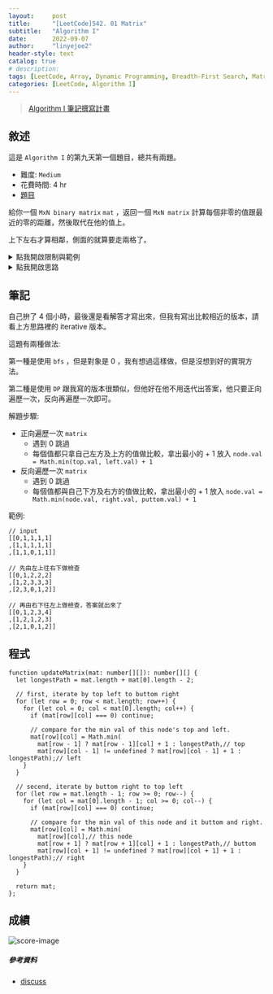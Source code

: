 ```yaml
---
layout:     post
title:      "[LeetCode]542. 01 Matrix"
subtitle:   "Algorithm I"
date:       2022-09-07
author:     "linyejoe2"
header-style: text
catalog: true
# description: 
tags: [LeetCode, Array, Dynamic Programming, Breadth-First Search, Matrix]
categories: [LeetCode, Algorithm I]
---
```


>[Algorithm I 筆記撰寫計畫](/2022/06/14/leetcode/Algorithm/Algorithm%20I/Starting-write-Algorithm-I-Note/)

## 敘述

這是 `Algorithm I` 的第九天第一個題目，總共有兩題。

+ 難度: `Medium`
+ 花費時間: 4 hr
+ [題目](https://leetcode.com/problems/01-matrix/)

給你一個 `MxN binary matrix` `mat` ，返回一個 `MxN matrix` 計算每個非零的值跟最近的零的距離，然後取代在他的值上。

上下左右才算相鄰，側面的就算要走兩格了。

<!--more-->

<details><summary>點我開啟限制與範例</summary>

**限制:**

-   `m == mat.length`
-   `n == mat[i].length`
-   `1 <= m, n <= 104`
-   `1 <= m * n <= 104`
-   `mat[i][j]` is either `0` or `1`.
-   There is at least one `0` in `mat`.

**Example 1:**

![example-image-1](https://assets.leetcode.com/uploads/2021/04/24/01-1-grid.jpg)

```=
Input: mat = [[0,0,0],[0,1,0],[0,0,0]]
Output: [[0,0,0],[0,1,0],[0,0,0]]
```

**Example 2:**

![example-image-2](https://assets.leetcode.com/uploads/2021/04/24/01-2-grid.jpg)

```=
Input: mat = [[0,0,0],[0,1,0],[1,1,1]]
Output: [[0,0,0],[0,1,0],[1,2,1]]
```

</details>

<details><summary>點我開啟思路</summary>

<p class="text-h2"> 思路 </p>

===============下面的 iterative 方法宣告失敗==============

此方法最終會失敗是因為運算時間過久 `time out`

1. 最大有可能有多少數字就運算幾次 (m + n -2)
2. 遍歷矩陣
3. 遇到 1 就進入 search 函式
4. 重複做到完，就完成了

search 函式

1. 找這個 node 的鄰居(上下左右)，全部塞進一個陣列裡
2. 比較這個陣列，找出最小值 + 1 放回節點

`matrix` 會一直被迭代，越來越趨近於答案，如下範例

```TS
// 原 input
[[1,1,1]
,[1,1,1]
,[1,1,0]]

// iterated 1 time
[[2,2,2]
,[2,2,1]
,[2,1,0]]

// iterated 2 time
[[3,3,2]
,[3,2,1]
,[2,1,0]]

// iterated 3 time, completed
[[4,3,2]
,[3,2,1]
,[2,1,0]]
```

失敗的程式碼

```TS=
function updateMatrix(mat: number[][]): number[][] {
  function update(row: number, col: number) {
    let neighborArr: number[] = [];
    // top
    if (mat[row - 1] && mat[row - 1][col] != undefined)
      neighborArr.push(mat[row - 1][col]);
    // right
    if (mat[row][col + 1] != undefined)
      neighborArr.push(mat[row][col + 1]);
    // button
    if (mat[row + 1] && mat[row + 1][col] != undefined)
      neighborArr.push(mat[row + 1][col]);
    // left
    if (mat[row][col - 1] != undefined)
      neighborArr.push(mat[row][col - 1]);

      console.log(...neighborArr)
    return (Math.min(...neighborArr) + 1);
  }

  for (let i = 0; i < mat.length + mat[0].length - 2; i++) {
    for (let row = 0; row < mat.length; row++) {
      for (let col = 0; col < mat[0].length; col++) {
        if (mat[row][col] === 0) continue;

        mat[row][col] = update(row, col);

      }
    }
  }

  return mat;
};
```

===============下面的 bfs 方法宣告失敗==============

此方法最終會失敗是因為運算時間過久 `time out`

1. 遍歷矩陣
2. 遇到 0 跳過
3. 遇到 1 進入 bfs 函式
4. 全部走完回傳原矩陣

bfs 函式
1. 從頭開始一圈一圈往外走
2. 有遇到 0 就跳出函式
3. 沒遇到 0 就繼續往外圈走

失敗的程式碼記錄

```TS=
function updateMatrix(mat: number[][]): number[][] {

  // key is row, val is Array of col in this row.
  let visitedMap: Map<number, number[]>;

  // bfs search list
  let searchArr: number[][];

  function _search(row: number, col: number,
    pathCount: number = 0): number {
    // if this node is visited,or is edge of mat, than return now shartestPath.
    if ((visitedMap.get(row) && visitedMap.get(row)?.indexOf(col) != -1) ||
      row > mat.length - 1 || col > mat[0].length - 1 ||
      row < 0 || col < 0) return 0;

    //add this node into visitedMap.
    if (visitedMap.has(row)) {
      visitedMap.get(row)?.push(col);
    } else {
      visitedMap.set(row, [col]);
    }

    // if this node is 0 than return now pathCount
    if (mat[row][col] === 0) return pathCount;

    // if this node isn't 0, than move on next node (bfs).
    // push node into search list
    // top (row - 1)
    searchArr.push([row - 1, col, pathCount + 1]);
    // right (col + 1)
    searchArr.push([row, col + 1, pathCount + 1]);
    // button (row + 1)
    searchArr.push([row + 1, col, pathCount + 1]);
    // left (col - 1)
    searchArr.push([row, col - 1, pathCount + 1]);

    // bfs serarch
    while (searchArr.length > 0) {
      let shartestPath = _search(searchArr[0][0], searchArr[0][1], searchArr[0][2]);
      searchArr.shift();
      console.log('arr: ' + searchArr + " count: " + pathCount + " shortestPath: " + shartestPath);
      console.log(...visitedMap.values());
      console.log(...visitedMap.keys());

      if (shartestPath != 0) return shartestPath;
    }

    return 0;
  }

  for (let row = 0; row < mat.length; row++) {
    for (let col = 0; col < mat[0].length; col++) {
      if (mat[row][col] === 0) continue;

      if (mat[row][col] === 1) {
        // reset visitedMap
        visitedMap = new Map;
        searchArr = [];

        // do search
        console.log("this: " + row + " " + col)
        mat[row][col] = _search(row, col);
      }
    }
  }

  return mat;
};
```

===============下面的 dfs 方法宣告失敗==============

1. 遍歷矩陣
2. 遇到 0 跳過
3. 遇到 1 進入 bfs 函式
4. 全部走完回傳原矩陣

dfs 函式
1. 不能走走過的
2. 只要最後有走到 0 的都比大小，取最小的
3. 更新值

失敗的程式碼記錄

```TS=
function updateMatrix(mat: number[][]): number[][] {

  // key is row, val is Array of col in this row.
  let visitedMap: Map<number, number[]>;

  /**
   * search the shortest path to the nearest 0 of this node (dfs)
   * @param row row num of this node
   * @param col col num of this node
   * @param PathCount counting the path num every call
   * @param shortestPath prep to compare, and return at the end
   * @returns shartestPath
   */
  function _search(row: number, col: number,
    PathCount: number = -1, shortestPath: number = mat.length + mat[0].length - 2): number {
    // console.log("row: " + row + " col: " + col);
    // console.log(...visitedMap.values());
    // console.log(...visitedMap.keys());

    // if this node is visited,or is edge of mat, than return now shartestPath.
    if ((visitedMap.get(row) && visitedMap.get(row)?.indexOf(col) != -1) ||
      row > mat.length - 1 || col > mat[0].length - 1 ||
      row < 0 || col < 0) return shortestPath;

    // Plus PathCount.
    PathCount++

    // if this node is 0, than return shortestPath.
    if (mat[row][col] === 0) {
      return Math.min(PathCount, shortestPath);
      visitedMap = new
    };

    //add this node into visitedMap.
    if (visitedMap.has(row)) {
      visitedMap.get(row)?.push(col);
    } else {
      visitedMap.set(row, [col]);
    }

    // if this node isn't 0, than move on next node (dfs).
    shortestPath = Math.min(shortestPath, _search(row + 1, col, PathCount, shortestPath));
    shortestPath = Math.min(shortestPath, _search(row - 1, col, PathCount, shortestPath));
    shortestPath = Math.min(shortestPath, _search(row, col + 1, PathCount, shortestPath));
    shortestPath = Math.min(shortestPath, _search(row, col - 1, PathCount, shortestPath));

    return shortestPath;
  }

  for (let row = 0; row < mat.length; row++) {
    for (let col = 0; col < mat[0].length; col++) {
      if (mat[row][col] === 0) continue;

      if (mat[row][col] === 1) {
        // reset visitedMap
        visitedMap = new Map;

        // do search
        mat[row][col] = _search(row, col);
      }
    }
  }

  return mat;
};
```

</details>

## 筆記

自己拚了 4 個小時，最後還是看解答才寫出來，但我有寫出比較相近的版本，請看上方思路裡的 iterative 版本。

這題有兩種做法:

第一種是使用 `bfs` ，但是對象是 0 ，我有想過這樣做，但是沒想到好的實現方法。

第二種是使用 `DP` 跟我寫的版本很類似，但他好在他不用迭代出答案，他只要正向遍歷一次，反向再遍歷一次即可。

解題步驟:

+ 正向遍歷一次 `matrix`
  + 遇到 0 跳過
  + 每個值都只拿自己左方及上方的值做比較，拿出最小的 + 1 放入 `node.val = Math.min(top.val, left.val) + 1`
+ 反向遍歷一次 `matrix`
  + 遇到 0 跳過
  + 每個值都與自己下方及右方的值做比較，拿出最小的 + 1 放入 `node.val = Math.min(node.val, right.val, puttom.val) + 1`

範例: 

```TS
// input
[[0,1,1,1,1]
,[1,1,1,1,1]
,[1,1,0,1,1]]

// 先由左上往右下做檢查
[[0,1,2,2,2]
,[1,2,3,3,3]
,[2,3,0,1,2]]

// 再由右下往左上做檢查，答案就出來了
[[0,1,2,3,4]
,[1,2,1,2,3]
,[2,1,0,1,2]]
```

## 程式

```TS
function updateMatrix(mat: number[][]): number[][] {
  let longestPath = mat.length + mat[0].length - 2;

  // first, iterate by top left to buttom right
  for (let row = 0; row < mat.length; row++) {
    for (let col = 0; col < mat[0].length; col++) {
      if (mat[row][col] === 0) continue;

      // compare for the min val of this node's top and left.
      mat[row][col] = Math.min(
        mat[row - 1] ? mat[row - 1][col] + 1 : longestPath,// top
        mat[row][col - 1] != undefined ? mat[row][col - 1] + 1 : longestPath);// left
    }
  }

  // secend, iterate by buttom right to top left
  for (let row = mat.length - 1; row >= 0; row--) {
    for (let col = mat[0].length - 1; col >= 0; col--) {
      if (mat[row][col] === 0) continue;

      // compare for the min val of this node and it buttom and right.
      mat[row][col] = Math.min(
        mat[row][col],// this node
        mat[row + 1] ? mat[row + 1][col] + 1 : longestPath,// buttom
        mat[row][col + 1] != undefined ? mat[row][col + 1] + 1 : longestPath);// right
    }
  }

  return mat;
};
```

## 成績

![score-image](https://i.imgur.com/ZzyvG6J.png)

##### 參考資料

+ [discuss](https://leetcode.com/problems/01-matrix/discuss/1369741/C%2B%2BJavaPython-BFS-DP-solutions-with-Picture-Clean-and-Concise-O(1)-Space)
